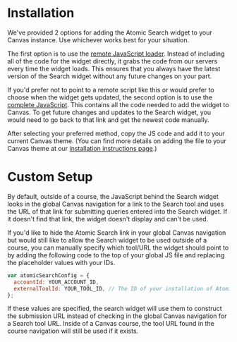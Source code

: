 # Installation

We've provided 2 options for adding the Atomic Search widget to your Canvas instance. Use whichever works best for your situation.

The first option is to use the [remote JavaScript loader](loaders/prod.js). Instead of including all of the code for the widget directly, it grabs the code from our servers every time the widget loads. This ensures that you always have the latest version of the Search widget without any future changes on your part.

If you'd prefer not to point to a remote script like this or would prefer to choose when the widget gets updated, the second option is to use the [complete JavaScript](https://d2u53n8918fnto.cloudfront.net/atomic_search_widget.js). This contains all the code needed to add the widget to Canvas. To get future changes and updates to the Search widget, you would need to go back to that link and get the newest code manually.

After selecting your preferred method, copy the JS code and add it to your current Canvas theme. (You can find more details on adding the file to your Canvas theme at our [installation instructions page](http://products.atomicjolt.com/atomic-apps-canvas/search/install-the-atomic-search-widget/).)

# Custom Setup

By default, outside of a course, the JavaScript behind the Search widget looks in the global Canvas navigation for a link to the Search tool and uses the URL of that link for submitting queries entered into the Search widget. If it doesn't find that link, the widget doesn't display and can't be used. 

If you'd like to hide the Atomic Search link in your global Canvas navigation but would still like to allow the Search widget to be used outside of a course, you can manually specify which tool/URL the widget should point to by adding the following code to the top of your global JS file and replacing the placeholder values with your IDs.

```javascript
var atomicSearchConfig = {
  accountId: YOUR_ACCOUNT_ID,
  externalToolId: YOUR_TOOL_ID, // The ID of your installation of Atomic Search
};
```

If these values are specified, the search widget will use them to construct the submission URL instead of checking in the global Canvas navigation for a Search tool URL. Inside of a Canvas course, the tool URL found in the course navigation will still be used if it exists.
